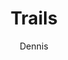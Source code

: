 ---
layout: game
title: Trails
play_url: http://gamejolt.com/games/puzzle/trails/17248/
author: Dennis
---